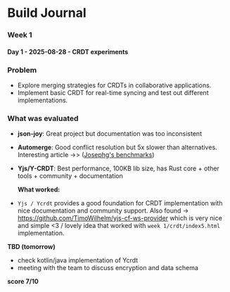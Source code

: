 # Build Journal

### Week 1

#### Day 1 - 2025-08-28 - CRDT experiments

### Problem

- Explore merging strategies for CRDTs in collaborative applications.
- Implement basic CRDT for real-time syncing and test out different implementations.

### What was evaluated

- **json-joy**: Great project but documentation was too inconsistent
- **Automerge**: Good conflict resolution but 5x slower than alternatives. Interesting article ->> ([Josephg's benchmarks](https://josephg.com/blog/crdts-go-brrr/))
- **Yjs/Y-CRDT**: Best performance, 100KB lib size, has Rust core + other tools + community + documentation

  **What worked:**

- `Yjs / Ycrdt` provides a good foundation for CRDT implementation with nice documentation and community support. Also found -> https://github.com/TimoWilhelm/yjs-cf-ws-provider which is very nice and simple <3 / lovely idea that worked with `week 1/crdt/index5.html` implementation.

**TBD (tomorrow)**

- check kotlin/java implementation of Ycrdt
- meeting with the team to discuss encryption and data schema

**score 7/10**
